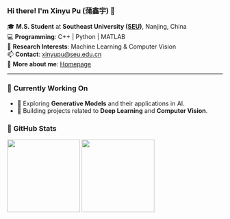 ### Hi there! I'm Xinyu Pu (蒲鑫宇) 👋  

🎓 **M.S. Student** at **Southeast University ([SEU](https://www.seu.edu.cn))**, Nanjing, China  
💻 **Programming**: C++ | Python | MATLAB  
🧠 **Research Interests**: Machine Learning & Computer Vision  
📫 **Contact**: xinyupu@seu.edu.cn  
🌱 **More about me**: [Homepage](https://xinyu-pu.github.io)  

---

### 🔭 **Currently Working On**  
- 📌 Exploring **Generative Models** and their applications in AI.  
- 🤖 Building projects related to **Deep Learning** and **Computer Vision**.  

### 📌 **GitHub Stats**
<p align="left">
  <img height="170px" src="https://github-readme-stats.vercel.app/api?username=Xinyu-Pu&show_icons=true&theme=tokyonight" />
  <img height="170px" src="https://github-readme-stats.vercel.app/api/top-langs/?username=Xinyu-Pu&layout=compact&theme=tokyonight" />
</p>
